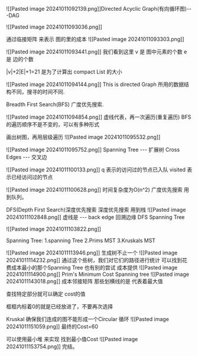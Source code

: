 ![[Pasted image 20241011092139.png]]Directed Acyclic Graph(有向循环图)---DAG

![[Pasted image 20241011093036.png]]

通过临接矩阵 来表示 图的里的成本
![[Pasted image 20241011093303.png]]


![[Pasted image 20241011093441.png]]
我们看到这里 v 是 图中元素的个数
e 是 边的个数  

|v|+2|E|+1=21 是为了计算出 compact List 的大小

![[Pasted image 20241011094144.png]]
This is directed Graph
所用的数据结构不同，搜寻的时间不同.


Breadth First Search(BFS)
广度优先搜索.

![[Pasted image 20241011094854.png]]
虚线代表，再一次遍历(重复遍历)
BFS的遍历顺序不是不变的，可以有多种形式

画出树图，再用层级遍历
![[Pasted image 20241011095532.png]]


![[Pasted image 20241011095752.png]]
Spanning Tree --- 扩展树
Cross Edges --- 交叉边

![[Pasted image 20241011100133.png]]
q 表示的访问过的节点已入队
visited 表示已经访问过的节点

![[Pasted image 20241011100628.png]]
时间复杂度为O(n^2) 
广度优先搜索 用到队列。


DFS(Depth First Search)深度优先搜索
深度优先搜索 用到栈
![[Pasted image 20241011102848.png]]
虚线是 --- back edge 回溯边缘
DFS Spanning Tree

![[Pasted image 20241011103822.png]]

Spanning Tree:
1.spanning Tree
2.Prims MST
3.Kruskals MST

![[Pasted image 20241011113946.png]]
生成树不止一个
![[Pasted image 20241011114232.png]]
通过这个些树，我们对它们的路径进行统计 可以找到花费成本最小的那个Spanning Tree 
也有别的尝试 成本提供
![[Pasted image 20241011114900.png]]
Prim's Minimum Cost Spanning tree
![[Pasted image 20241011143018.png]]
成本邻接矩阵
那些划横线的是 代表着最大值

查找特定部分就可以确定 cost的值

框框内标着0的就是已经放进了，不要再次选择


Kruskal 
确保我们连成的图不能形成一个Circular 循环
![[Pasted image 20241011151059.png]]
最终的Cost=60

可以使用最小堆 来实现 找到最小值Cost
![[Pasted image 20241011153754.png]]
完结。